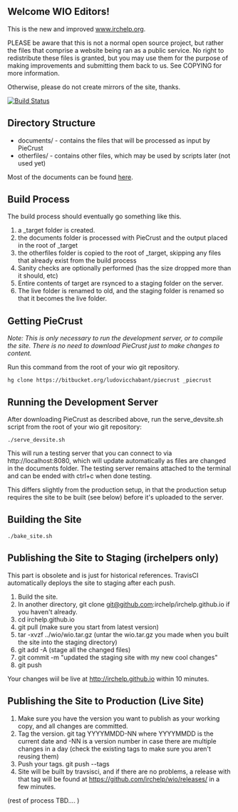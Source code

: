 Welcome WIO Editors!
--------------------

This is the new and improved www.irchelp.org.

PLEASE be aware that this is not a normal open source project, but rather the files that comprise a website being
ran as a public service. 
No right to redistribute these files is granted, but you may use them for the purpose of making improvements and
submitting them back to us. See COPYING for more information.

Otherwise, please do not create mirrors of the site, thanks.

[![Build Status](https://travis-ci.org/irchelp/wio.svg?branch=master)](https://travis-ci.org/irchelp/wio)


Directory Structure
-------------------

 * documents/ - contains the files that will be processed as input by PieCrust
 * otherfiles/ - contains other files, which may be used by scripts later (not used yet)

Most of the documents can be found [here](https://github.com/irchelp/wio/tree/master/documents/_content/pages/irchelp).

Build Process
-------------

The build process should eventually go something like this.

 1. a _target folder is created.
 2. the documents folder is processed with PieCrust and the output placed in
    the root of _target
 3. the otherfiles folder is copied to the root of _target, skipping any
    files that already exist from the build process
 4. Sanity checks are optionally performed (has the size dropped more than it should,
    etc)
 5. Entire contents of target are rsynced to a staging folder on the server.
 6. The live folder is renamed to old, and the staging folder is renamed so
    that it becomes the live folder.



Getting PieCrust
----------------
*Note: This is only necessary to run the development server, or to compile the site.*
*There is no need to download PieCrust just to make changes to content.*

Run this command from the root of your wio git repository.

	hg clone https://bitbucket.org/ludovicchabant/piecrust _piecrust

Running the Development Server
------------------------------

After downloading PieCrust as described above, run the serve_devsite.sh script
from the root of your wio git repository:

	./serve_devsite.sh

This will run a testing server that you can connect to via http://localhost:8080,
which will update automatically as files are changed in the documents
folder. The testing server remains attached to the terminal and can be ended
with ctrl+c when done testing.

This differs slightly from the production setup, in that the production
setup requires the site to be built (see below)  before it's uploaded to the server.

Building the Site
-----------------

	./bake_site.sh

Publishing the Site to Staging (irchelpers only)
-------------------------------------------------

This part is obsolete and is just for historical references. TravisCI automatically deploys the site to staging after each push.

 1. Build the site.
 2. In another directory, git clone git@github.com:irchelp/irchelp.github.io if you haven't already.
 3. cd irchelp.github.io
 4. git pull (make sure you start from latest version)
 5. tar -xvzf ../wio/wio.tar.gz (untar the wio.tar.gz you made when you built the site into the staging directory)
 6. git add -A (stage all the changed files)
 7. git commit -m "updated the staging site with my new cool changes"
 8. git push
 

Your changes wiil be live at http://irchelp.github.io within 10 minutes.
 
Publishing the Site to Production (Live Site)
---------------------------------------------

 1. Make sure you have the version you want to publish as your working copy, and all changes are committed.
 2. Tag the version. git tag YYYYMMDD-NN where YYYYMMDD is the current date and -NN is a version number in case there are multiple changes in a day (check the existing tags to make sure you aren't reusing them)
 3. Push your tags. git push --tags
 4. Site will be built by travsisci, and if there are no problems, a release with that tag will be found at https://github.com/irchelp/wio/releases/ in a few minutes.

(rest of process TBD.... )

